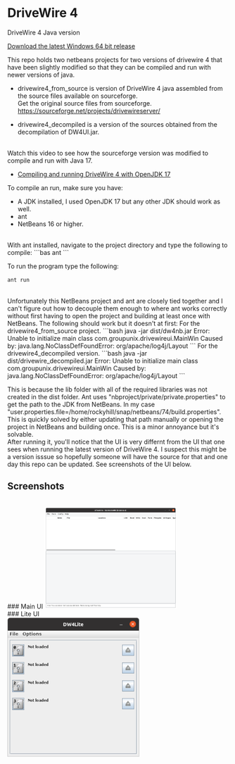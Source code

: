 # DriveWire 4
DriveWire 4 Java version

[Download the latest Windows 64 bit release](https://github.com/qbancoffee/drivewire4/releases/latest)


This repo holds two netbeans projects for two versions of drivewire 4 that have been slightly modified so that they can be compiled and run with newer versions of java.

- drivewire4_from_source is version of DriveWire 4 java assembled from the source files available on sourceforge.<br>
Get the original source files from sourceforge.
https://sourceforge.net/projects/drivewireserver/<br>

- drivewire4_decompiled is a version of the sources obtained from the decompilation of DW4UI.jar.
<br>
Watch this video to see how the sourceforge version was modified to compile and run with Java 17.

- [Compiling and running DriveWire 4 with OpenJDK 17](https://youtu.be/7fjNQZ2uRJI)


To compile an run, make sure you have:
- A JDK installed, I used OpenJDK 17 but any other JDK should work as well.
- ant
- NetBeans 16 or higher.
<br>
With ant installed, navigate to the project directory and type the following to compile:
```bas
ant
```

To run the program type the following:

```bash
ant run
```
<br>
Unfortunately this NetBeans project and ant are closely tied together and I can't figure out how to decouple them enough to where ant works correctly without first having to open the project and building at least once with NetBeans. The following should work but it doesn't at first:
For the drivewire4_from_source project.
```bash
java -jar dist/dw4nb.jar
Error: Unable to initialize main class com.groupunix.drivewireui.MainWin
Caused by: java.lang.NoClassDefFoundError: org/apache/log4j/Layout
```
For the drivewire4_decompiled version.
```bash
java -jar dist/drivewire_decompiled.jar
Error: Unable to initialize main class com.groupunix.drivewireui.MainWin
Caused by: java.lang.NoClassDefFoundError: org/apache/log4j/Layout
```
<br>


This is because the lib folder with all of the required libraries was not created in the dist folder. Ant uses "nbproject/private/private.properties" to get the path to the JDK from NetBeans. In my case "user.properties.file=/home/rockyhill/snap/netbeans/74/build.properties".
<br>
This is quickly solved by either updating that path manually or opening the project in NetBeans and building once. This is a minor annoyance but it's solvable.
<br>
After running it, you'll notice that the UI is very differnt from the UI that one sees when running the latest version of DriveWire 4.
I suspect this might be a version isssue so hopefully someone will have the source for that and one day this repo can be updated.
See screenshots of the UI below.
## Screenshots
<br>
### Main UI
<img src="https://github.com/qbancoffee/drivewire4/blob/main/images/dw4_mainwin.png" width="300">
<br>
### Lite UI
<br>
<img src="https://github.com/qbancoffee/drivewire4/blob/main/images/dw4_liteui.png" width="300">


<br>



